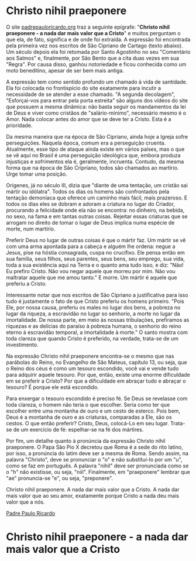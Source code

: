 # Christo nihil praeponere

O site [padrepauloricardo.org](https://padrepauloricardo.org/episodios/o-que-significa-christo-nihil-praeponere) traz a seguinte epígrafe: "**Christo nihil praeponere - a nada dar mais valor que a Cristo**" e muitos perguntam o que ela, de fato, significa e de onde foi extraída. A expressão foi encontrada pela primeira vez nos escritos de São Cipriano de Cartago (texto abaixo). Um século depois ela foi retomada por Santo Agostinho no seu "Comentário aos Salmos" e, finalmente, por São Bento que a cita duas vezes em sua "Regra". Por causa disso, ganhou notoriedade e ficou conhecida como um moto beneditino, apesar de ser bem mais antiga.

A expressão tem como sentido profundo um chamado à vida de santidade. Ela foi colocada no frontispício do site exatamente para incutir a necessidade de se atender a esse chamado. "A segunda decolagem", "Esforçai-vos para entrar pela porta estreita" são alguns dos vídeos do site que possuem a mesma dinâmica: não basta seguir os mandamentos da lei de Deus e viver como cristãos de "salário-mínimo", necessário mesmo é o Amor. Nada colocar antes do amor que se deve ter a Cristo. Esta é a prioridade.

Da mesma maneira que na época de São Cipriano, ainda hoje a Igreja sofre perseguições. Naquela época, comum era a perseguição cruenta. Atualmente, esse tipo de ataque ainda existe em vários países, mas o que se vê aqui no Brasil é uma perseguição ideológica que, embora produza injustiças e sofrimentos ela é, geralmente, incruenta. Contudo, da mesma forma que na época de São Cripriano, todos são chamados ao martírio. Urge tomar uma posição.

Orígenes, já no século III, dizia que "diante de uma tentação, um cristão sai mártir ou idólatra". Todos os dias os homens são confrontados pela tentação demoníaca que oferece um caminho mais fácil, mais prazeroso. E todos os dias eles se dobram e adoram a criatura no lugar do Criador, procurando a felicidade onde ela não se encontra: no dinheiro, na bebida, no sexo, na fama e em tantas outras coisas. Rejeitar essas criaturas que se arrogam no direito de tomar o lugar de Deus implica numa espécie de morte, num martírio.

Preferir Deus no lugar de outras coisas é que o mártir faz. Um mártir se vê com uma arma apontada para a cabeça e alguém lhe ordena: negue a Jesus, pise na hóstia consagrada, cuspa no crucifixo. Ele pensa então em sua família, seus filhos, seus parentes, seus bens, seu emprego, sua vida, toda a sua existência aqui na Terra e o quanto ama tudo isso, e diz: "Não! Eu prefiro Cristo. Não vou negar aquele que morreu por mim. Não vou maltratar aquele que me amou tanto." E morre. Um mártir é aquele que preferiu a Cristo.

Interessante notar que nos escritos de São Cipriano a justificativa para isso tudo é justamente o fato de que Cristo preferiu os homens primeiro. "Pois Ele, por nossa causa, preferiu os males no lugar dos bens, a pobreza no lugar da riqueza, a escravidão no lugar so senhorio, a morte no lugar da imortalidade. De nossa parte, em meio às nossas tribulações, prefiramos as riquezas e as delícias do paraíso à pobreza humana, o senhorio do reino eterno à escravidão temporal, a imortalidade à morte." O santo mostra com toda clareza que quando Cristo é preferido, na verdade, trata-se de um investimento.

Na expressão Christo nihil praeponere encontra-se o mesmo que nas parábolas do Reino, no Evangelho de São Mateus, capítulo 13, ou seja, que o Reino dos céus é como um tesouro escondido, você vai e vende tudo para adquirir aquele tesouro. Por que, então, existe uma enorme dificuldade em se preferir a Cristo? Por que a dificuldade em abraçar tudo e abraçar o tesouro? É porque ele está escondido.

Para enxergar o tesouro escondido é preciso fé. Se Deus se revelasse com toda clareza, o homem não teria o que escolher. Seria como ter que escolher entre uma montanha de ouro e um cesto de esterco. Pois bem, Deus é a montanha de ouro e as criaturas, comparadas a Ele, são os cestos. O que então preferir? Cristo, Deus, colocá-Lo em seu lugar. Trata-se de um exercício de fé: espelhar-se na fé dos mártires.

Por fim, um detalhe quanto à pronúncia da expressão Christo nihil praeponere. O Papa São Pio X decretou que Roma é a sede do rito latino, por isso, a pronúncia do latim deve ser a mesma de Roma. Sendo assim, na palavra "Christo", deve se pronunciar o "o" e não substituí-lo por um "u", como se faz em português. A palavra "nihil" deve ser pronunciada como se o "h" não existisse, ou seja, "niil". Finalmente, em "praeponere" lembrar que "ae" pronuncia-se "e", ou seja, "preponere".

Christo nihil praeponere. A nada dar mais valor que a Cristo. A nada dar mais valor que ao seu amor, exatamente porque Cristo a nada deu mais valor que a nós.

[Padre Paulo Ricardo](https://padrepauloricardo.org/episodios/o-que-significa-christo-nihil-praeponere)

# **Christo nihil praeponere - a nada dar mais valor que a Cristo**
